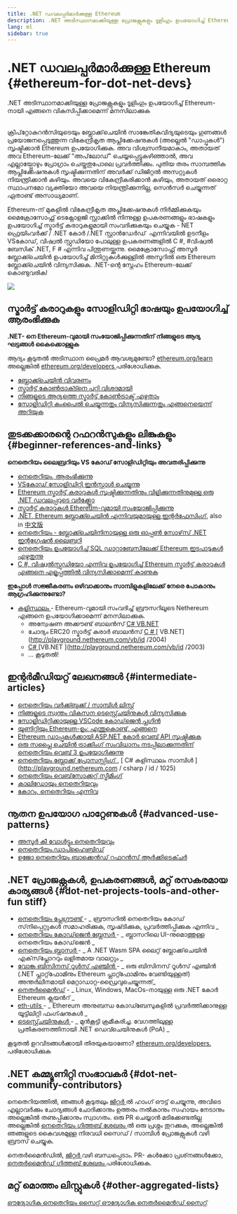 ```yaml
---
title: .NET ഡവലപ്പർമാർക്കുള്ള Ethereum
description: .NET അടിസ്ഥാനമാക്കിയുള്ള പ്രോജക്റ്റുകളും ടൂളിംഗും ഉപയോഗിച്ച് Ethereum-നായി എങ്ങനെ വികസിപ്പിക്കാമെന്ന് മനസിലാക്കുക
lang: ml
sidebar: true
---
```


# .NET ഡവലപ്പർമാർക്കുള്ള Ethereum {#ethereum-for-dot-net-devs}

<div class="featured">.NET അടിസ്ഥാനമാക്കിയുള്ള പ്രോജക്റ്റുകളും ടൂളിംഗും ഉപയോഗിച്ച് Ethereum-നായി എങ്ങനെ വികസിപ്പിക്കാമെന്ന് മനസിലാക്കുക</div><br>

ക്രിപ്‌റ്റോകറൻസിയുടെയും ബ്ലോക്ക്‌ചെയിൻ സാങ്കേതികവിദ്യയുടെയും ഗുണങ്ങള്‍ പ്രയോജനപ്പെടുത്തുന്ന വികേന്ദ്രീകൃത ആപ്ലിക്കേഷനുകൾ (അല്ലെൽ "ഡാപ്പുകൾ") സൃഷ്ടിക്കാൻ Ethereum ഉപയോഗിക്കുക. അവ വിശ്വസനീയമാകാം, അതായത് അവ Ethereum-ലേക്ക് “അപ്‌ലോഡ്” ചെയ്യപ്പെട്ടുകഴിഞ്ഞാൽ, അവ എല്ലായ്പ്പോഴും പ്രോഗ്രാം ചെയ്തതുപോലെ പ്രവർത്തിക്കും. പുതിയ തരം സാമ്പത്തിക ആപ്ലിക്കേഷനുകൾ സൃഷ്ടിക്കുന്നതിന് അവർക്ക് ഡിജിറ്റൽ അസറ്റുകൾ നിയന്ത്രിക്കാൻ കഴിയും. അവയെ വികേന്ദ്രീകരിക്കാൻ കഴിയും, അതായത് ഒരൊറ്റ സ്ഥാപനമോ വ്യക്തിയോ അവയെ നിയന്ത്രിക്കുന്നില്ല, സെൻസർ ചെയ്യുന്നത് ഏതാണ്ട് അസാധ്യമാണ്.

Ethereum-ന് മുകളിൽ വികേന്ദ്രീകൃത അപ്ലിക്കേഷനുകൾ നിർമ്മിക്കുകയും മൈക്രോസോഫ്റ്റ് ടെക്നോളജി സ്റ്റാക്കിൽ നിന്നുള്ള ഉപകരണങ്ങളും ഭാഷകളും ഉപയോഗിച്ച് സ്മാർട്ട് കരാറുകളുമായി സംവദിക്കുകയും ചെയ്യുക - NET ഫ്രെയിംവർക്ക് / .NET കോർ /.NET സ്റ്റാൻഡേർഡ് ‌ എന്നിവയില്‍ ഉടനീളം VS‌കോഡ്, വിഷ്വൽ സ്റ്റുഡിയോ പോലുള്ള ഉപകരണങ്ങളിൽ C #, #വിഷ്വൽ ബേസിക് .NET, F # എന്നിവ പിന്തുണയ്ക്കുന്നു. മൈക്രോസോഫ്റ്റ് അസൂർ ബ്ലോക്ക്ചെയിൻ ഉപയോഗിച്ച് മിനിറ്റുകൾക്കുള്ളിൽ അസൂറിൽ ഒരു Ethereum ബ്ലോക്ക്ചെയിൻ വിന്യസിക്കുക. .NET-ന്റെ സ്നേഹം Ethereum-ലേക്ക് കൊണ്ടുവരിക!

<img src="https://raw.githubusercontent.com/Nethereum/Nethereum/master/logos/logo192x192t.png" />

## സ്മാർട്ട് കരാറുകളും സോളിഡിറ്റി ഭാഷയും ഉപയോഗിച്ച് ആരംഭിക്കുക

**.NET- നെ Ethereum-വുമായി സംയോജിപ്പിക്കുന്നതിന് നിങ്ങളുടെ ആദ്യ ഘട്ടങ്ങൾ കൈക്കൊള്ളുക**

ആദ്യം കൂടുതൽ അടിസ്ഥാന പ്രൈമർ ആവശ്യമുണ്ടോ? [ ethereum.org/learn ](/ml/learn/) അല്ലെങ്കിൽ [ ethereum.org/developers ](/ml/developers/) പരിശോധിക്കുക.

- [ബ്ലോക്ക്ചെയിൻ വിവരണം](https://kauri.io/article/d55684513211466da7f8cc03987607d5/blockchain-explained)
- [സ്മാർട്ട് കോൺട്രാക്ട്നെ പറ്റി വിശദമായി](https://kauri.io/article/e4f66c6079e74a4a9b532148d3158188/ethereum-101-part-5-the-smart-contract)
- [നിങ്ങളുടെ ആദ്യത്തെ സ്മാർട്ട് കോൺട്രാക്ട് എഴുതാം](https://kauri.io/article/124b7db1d0cf4f47b414f8b13c9d66e2/remix-ide-your-first-smart-contract)
- [സോളിഡിറ്റി കംപൈൽ ചെയ്യുന്നതും വിന്യസിക്കുന്നതും എങ്ങനെയെന്ന് അറിയുക](https://kauri.io/article/973c5f54c4434bb1b0160cff8c695369/understanding-smart-contract-compilation-and-deployment)

## തുടക്കക്കാരന്റെ റഫറൻസുകളും ലിങ്കുകളും {#beginner-references-and-links}

**നെതെറിയം ലൈബ്രറിയും VS കോഡ് സോളിഡിറ്റിയും അവതരിപ്പിക്കുന്നു**

- [നെതെറിയം, ആരംഭിക്കുന്നു](https://docs.nethereum.com/en/latest/getting-started/)
- [VSകോഡ് സോളിഡിറ്റി ഇൻസ്റ്റാൾ ചെയ്യുന്നു](https://marketplace.visualstudio.com/items?itemName=JuanBlanco.solidity)
- [Ethereum സ്മാർട്ട് കരാറുകൾ സൃഷ്ടിക്കുന്നതിനും വിളിക്കുന്നതിനുമുള്ള ഒരു .NET ഡവലപ്പറുടെ വർക്ക്ഫ്ലോ](https://medium.com/coinmonks/a-net-developers-workflow-for-creating-and-calling-ethereum-smart-contracts-44714f191db2)
- [സ്മാർട്ട് കരാറുകൾ Ethereum-വുമായി സംയോജിപ്പിക്കുന്നു](https://kauri.io/article/b54334b0695342c1bbe161c4c4467b50/smart-contracts-integration-with-nethereum)
- [.NET, Ethereum ബ്ലോക്ക്ചെയിന്‍ എന്നിവയുമായുള്ള ഇന്റർഫേസിംഗ്](https://medium.com/my-blockchain-development-daily-journey/interfacing-net-and-ethereum-blockchain-smart-contracts-with-nethereum-2fa3729ac933), also in [中文版](https://medium.com/my-blockchain-development-daily-journey/%E4%BD%BF%E7%94%A8nethereum%E9%80%A3%E6%8E%A5-net%E5%92%8C%E4%BB%A5%E5%A4%AA%E7%B6%B2%E5%8D%80%E5%A1%8A%E9%8F%88%E6%99%BA%E8%83%BD%E5%90%88%E7%B4%84-4a96d35ad1e1)
- [നെതെറിയം - ബ്ലോക്ക്ചെയിനിനായുള്ള ഒരു ഓപ്പൺ സോഴ്‌സ് .NET ഇന്റഗ്രേഷൻ ലൈബ്രറി](https://kauri.io/article/d15dfd4903f149cdb84b3ce666103b52/v1/nethereum-an-open-source-.net-integration-library-for-blockchain)
- [നെതെറിയം ഉപയോഗിച്ച് SQL ഡാറ്റാബേസിലേക്ക് Ethereum ഇടപാടുകൾ എഴുതുന്നു](https://medium.com/coinmonks/writing-ethereum-transactions-to-sql-database-using-nethereum-fd94e0e4fa36)
- [ C #, വിഷ്വൽസ്റ്റുഡിയോ എന്നിവ ഉപയോഗിച്ച് Ethereum സ്മാർട്ട് കരാറുകൾ എങ്ങനെ എളുപ്പത്തിൽ വിന്യസിക്കാമെന്ന് കാണുക ](https://koukia.ca/deploy-ethereum-smart-contracts-using-c-and-visualstudio-5be188ae928c) <br>

**ഇപ്പോൾ സജ്ജീകരണം ഒഴിവാക്കാനും സാമ്പിളുകളിലേക്ക് നേരെ പോകാനും ആഗ്രഹിക്കുന്നുണ്ടോ?**

- [ കളിസ്ഥലം ](http://playground.nethereum.com/) - Ethereum-വുമായി സംവദിച്ച് ബ്രൗസറിലൂടെ Nethereum എങ്ങനെ ഉപയോഗിക്കാമെന്ന് മനസിലാക്കുക.
  - അന്വേഷണ അക്കൗണ്ട് ബാലൻസ് [ C# ](http://playground.nethereum.com/csharp/id/1001) [ VB.NET ](http://playground.nethereum.com/vb/id/2001)
  - ചോദ്യം ERC20 സ്മാർട്ട് കരാർ ബാലൻസ് [ C # ](http://playground.nethereum.com/csharp/id/1005) [ VB.NET](http://playground.nethereum.com/vb/id /2004)
  - [ C# ](http://playground.nethereum.com/csharp/id/1003) [VB.NET ](http://playground.nethereum.com/vb/id /2003)
  - ... കൂടുതൽ!

## ഇന്റർമീഡിയറ്റ് ലേഖനങ്ങൾ {#intermediate-articles}

- [നെതെറിയം വർക്ക്ബുക്ക് / സാമ്പിൾ ലിസ്റ്റ്](http://docs.nethereum.com/en/latest/Nethereum.Workbooks/docs/)
- [നിങ്ങളുടെ സ്വന്തം വികസന ടെസ്റ്റ്ചെയിനുകൾ വിന്യസിക്കുക](https://github.com/Nethereum/Testchains)
- [സോളിഡിറ്റിക്കായുള്ള VSCode കോഡ്‌ജെൻ പ്ലഗിൻ](https://docs.nethereum.com/en/latest/nethereum-codegen-vscodesolidity/)
- [യൂണിറ്റിയും Ethereum-ഉം: എന്തുകൊണ്ട്, എങ്ങനെ](https://www.raywenderlich.com/5509-unity-and-ethereum-why-and-how)
- [Ethereum ഡാപ്പുകൾക്കായി ASP.NET കോർ വെബ് API സൃഷ്ടിക്കുക](https://tech-mint.com/create-asp-net-core-web-api-for-ethereum-dapps/)
- [ഒരു സപ്ലൈ ചെയിൻ ട്രാക്കിംഗ് സംവിധാനം നടപ്പിലാക്കുന്നതിന് നെതെറിയം വെബ് 3 ഉപയോഗിക്കുന്നു](http://blog.pomiager.com/post/using-nethereum-web3-to-implement-a-supply-chain-traking-system4)
- [ നെതെറിയം ബ്ലോക്ക് പ്രോസസ്സിംഗ് ](https://nethereum.readthedocs.io/en/latest/nethereum-block-processing-detail/), [ C# കളിസ്ഥലം സാമ്പിൾ ](http://playground.nethereum.com / csharp / id / 1025)
- [നെതെറിയം വെബ്‌സോക്കറ്റ് സ്ട്രീമിംഗ്](https://nethereum.readthedocs.io/en/latest/nethereum-subscriptions-streaming/)
- [കാലിഡോയും നെതെറിയവും](https://kaleido.io/kaleido-and-nethereum/)
- [കോറം, നെതെറിയം എന്നിവ](https://github.com/Nethereum/Nethereum/blob/master/src/Nethereum.Quorum/README.md)

## നൂതന ഉപയോഗ പാറ്റേണുകൾ {#advanced-use-patterns}

- [അസൂർ കീ വോൾട്ടും നെതെറിയവും](https://github.com/Azure-Samples/bc-community-samples/tree/master/akv-nethereum)
- [നെതെറിയം.ഡാപ്ഹൈബ്രിഡ്](https://github.com/Nethereum/Nethereum.DappHybrid)
- [ഉജോ നെതെറിയം ബാക്കെൻഡ് റഫറൻസ് ആർക്കിടെക്ചർ](https://docs.nethereum.com/en/latest/nethereum-ujo-backend-sample/)

## .NET പ്രോജക്റ്റുകൾ, ഉപകരണങ്ങൾ, മറ്റ് രസകരമായ കാര്യങ്ങൾ {#dot-net-projects-tools-and-other-fun stiff}

- [ നെതെറിയം പ്ലേഗ്രൗണ്ട് ](http://playground.nethereum.com/) - _ ബ്രൗസറിൽ നെതെറിയം കോഡ് സ്‌നിപ്പെറ്റുകൾ സമാഹരിക്കുക, സൃഷ്‌ടിക്കുക, പ്രവർത്തിപ്പിക്കുക എന്നിവ _
- [ നെതെറിയം കോഡ്‌ജെൻ ബ്ലേസർ ](https://github.com/Nethereum/Nethereum.CodeGen.Blazor) - _ ബ്ലാസറിലെ UI-നുമൊത്തുള്ള നെതെറിയം കോഡ്‌ജെൻ _
- [ നെതെറിയം ബ്ലാസർ ](https://github.com/Nethereum/NethereumBlazor) - _ A .NET Wasm SPA ലൈറ്റ് ബ്ലോക്ക്‌ചെയിൻ എക്‌സ്‌പ്ലോററും ലളിതമായ വാലറ്റും _
- [ വോങ്ക ബിസിനസ് റൂൾസ് എഞ്ചിൻ ](https://docs.nethereum.com/en/latest/wonka/) - _ ഒരു ബിസിനസ് റൂൾസ് എഞ്ചിൻ (.NET പ്ലാറ്റ്‌ഫോമിനും Ethereum പ്ലാറ്റ്ഫോമിനും വേണ്ടിയുള്ളത്) അന്തർലീനമായി മെറ്റാഡാറ്റ-ഡ്രൈവുചെയ്യുന്നത്_
- [നെതർ‌മൈൻഡ്](https://github.com/NethermindEth/nethermind) - _ Linux, Windows, MacOs-നായുള്ള ഒരു .NET കോർ Ethereum ക്ലയൻറ് _
- [ eth-utils ](https://github.com/ethereum/eth-utils/) - _ Ethereum അനുബന്ധ കോഡ്ബേസുകളിൽ പ്രവർത്തിക്കാനുള്ള യൂട്ടിലിറ്റി ഫംഗ്ഷനുകൾ _
- [ ടെസ്റ്റ്ചെയിനുകൾ ](https://github.com/Nethereum/TestChains) - _ മുൻ‌കൂട്ടി ക്രമീകരിച്ച. വേഗത്തിലുള്ള പ്രതികരണത്തിനായി .NET ഡെവ്ചെയിനുകൾ (PoA) _

കൂടുതൽ ഉറവിടങ്ങൾക്കായി തിരയുകയാണോ? [ ethereum.org/developers. ](/ml/developers/) പരിശോധിക്കുക

## .NET കമ്മ്യൂണിറ്റി സംഭാവകർ {#dot-net-community-contributors}

നെതെറിയത്തിൽ, ഞങ്ങൾ കൂടുതലും [ ജിറ്റർ ](https://gitter.im/Nethereum/Nethereum) ൽ ഹാംഗ് ഔട്ട് ചെയ്യുന്നു, അവിടെ എല്ലാവർക്കും ചോദ്യങ്ങൾ ചോദിക്കാനും ഉത്തരം നൽകാനും സഹായം നേടാനും അല്ലെങ്കിൽ തണുപ്പിക്കാനും സ്വാഗതം. ഒരു PR ചെയ്യാൻ മടിക്കേണ്ടതില്ല അല്ലെങ്കിൽ [ നെതെറിയം ഗിത്തബ് ശേഖരം ](https://github.com/Nethereum) ൽ ഒരു പ്രശ്നം തുറക്കുക, അല്ലെങ്കിൽ ഞങ്ങളുടെ കൈവശമുള്ള നിരവധി സൈഡ് / സാമ്പിൾ പ്രോജക്റ്റുകൾ വഴി ബ്രൗസ് ചെയ്യുക.

നെതർ‌മൈൻഡിൽ‌, [ ജിറ്റർ ](https://gitter.im/nethermindeth/nethermind) വഴി ബന്ധപ്പെടാം. PR- കൾക്കോ പ്രശ്‌നങ്ങൾക്കോ, [ നെതർ‌മൈൻഡ് ഗിത്തബ് ശേഖരം ](https://github.com/NethermindEth/nethermind) പരിശോധിക്കുക.

## മറ്റ് മൊത്തം ലിസ്റ്റുകൾ {#other-aggregated-lists}

[ ഔദ്യോഗിക നെതെറിയം സൈറ്റ് ](https://nethereum.com/) [ ഔദ്യോഗിക നെതർ‌മൈൻഡ് സൈറ്റ് ](https://nethermind.io/)
